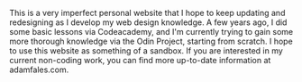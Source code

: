 This is a very imperfect personal website that I hope to keep updating and redesigning as I develop my web design knowledge. A few years ago, I did some basic lessons via Codeacademy, and I'm currently trying to gain some more thorough knowledge via the Odin Project, starting from scratch. I hope to use this website as something of a sandbox. If you are interested in my current non-coding work, you can find more up-to-date information at adamfales.com.
